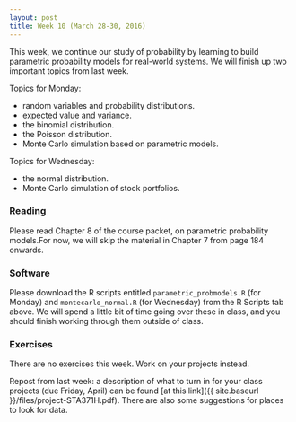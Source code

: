 ```yaml
---
layout: post
title: Week 10 (March 28-30, 2016)
---
```


This week, we continue our study of probability by learning to build parametric probability models for real-world systems.  We will finish up two important topics from last week.  

Topics for Monday:  
- random variables and probability distributions.  
- expected value and variance.  
- the binomial distribution.  
- the Poisson distribution.   
- Monte Carlo simulation based on parametric models.  

Topics for Wednesday:  
- the normal distribution.  
- Monte Carlo simulation of stock portfolios.  


### Reading

Please read Chapter 8 of the course packet, on parametric probability models.For now, we will skip the material in Chapter 7 from page 184 onwards.  

### Software 

Please download the R scripts entitled `parametric_probmodels.R` (for Monday) and `montecarlo_normal.R` (for Wednesday) from the R Scripts tab above.  We will spend a little bit of time going over these in class, and you should finish working through them outside of class.  

### Exercises

There are no exercises this week.  Work on your projects instead.

Repost from last week: a description of what to turn in for your class projects (due Friday, April) can be found [at this link]({{ site.baseurl }}/files/project-STA371H.pdf).  There are also some suggestions for places to look for data.  

